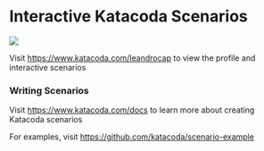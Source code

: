 # Interactive Katacoda Scenarios

[![](http://shields.katacoda.com/katacoda/leandrocap/count.svg)](https://www.katacoda.com/leandrocap "Get your profile on Katacoda.com")

Visit https://www.katacoda.com/leandrocap to view the profile and interactive scenarios

### Writing Scenarios
Visit https://www.katacoda.com/docs to learn more about creating Katacoda scenarios

For examples, visit https://github.com/katacoda/scenario-example
